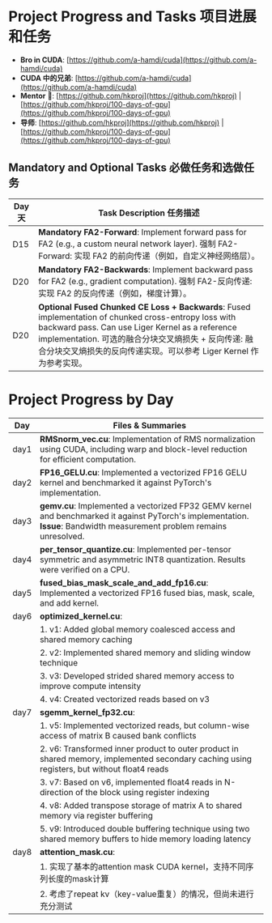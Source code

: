 # Project Progress and Tasks 项目进展和任务

- **Bro in CUDA**: [https://github.com/a-hamdi/cuda](https://github.com/a-hamdi/cuda)
- **CUDA 中的兄弟**: [https://github.com/a-hamdi/cuda](https://github.com/a-hamdi/cuda)
- **Mentor** 🚀: [https://github.com/hkproj](https://github.com/hkproj) | [https://github.com/hkproj/100-days-of-gpu](https://github.com/hkproj/100-days-of-gpu)
- **导师**: [https://github.com/hkproj](https://github.com/hkproj) | [https://github.com/hkproj/100-days-of-gpu](https://github.com/hkproj/100-days-of-gpu)

## Mandatory and Optional Tasks 必做任务和选做任务

| Day 天 | Task Description 任务描述 |
|--------|----------------------------|
| D15    | **Mandatory FA2-Forward**: Implement forward pass for FA2 (e.g., a custom neural network layer). 强制 FA2-Forward: 实现 FA2 的前向传递（例如，自定义神经网络层）。 |
| D20    | **Mandatory FA2-Backwards**: Implement backward pass for FA2 (e.g., gradient computation). 强制 FA2-反向传递: 实现 FA2 的反向传递（例如，梯度计算）。 |
| D20    | **Optional Fused Chunked CE Loss + Backwards**: Fused implementation of chunked cross-entropy loss with backward pass. Can use Liger Kernel as a reference implementation. 可选的融合分块交叉熵损失 + 反向传递: 融合分块交叉熵损失的反向传递实现。可以参考 Liger Kernel 作为参考实现。 |

# Project Progress by Day

| Day   | Files & Summaries |
|-------|-------------------|
| day1  | **RMSnorm_vec.cu**: Implementation of RMS normalization using CUDA, including warp and block-level reduction for efficient computation. |
| day2  | **FP16_GELU.cu**: Implemented a vectorized FP16 GELU kernel and benchmarked it against PyTorch's implementation. |
| day3  | **gemv.cu**: Implemented a vectorized FP32 GEMV kernel and benchmarked it against PyTorch's implementation. **Issue**: Bandwidth measurement problem remains unresolved. |
| day4  | **per_tensor_quantize.cu**: Implemented per-tensor symmetric and asymmetric INT8 quantization. Results were verified on a CPU. |
| day5  | **fused_bias_mask_scale_and_add_fp16.cu**: Implemented a vectorized FP16 fused bias, mask, scale, and add kernel. |
| day6  | **optimized_kernel.cu**: |
|       | 1. v1: Added global memory coalesced access and shared memory caching |
|       | 2. v2: Implemented shared memory and sliding window technique |
|       | 3. v3: Developed strided shared memory access to improve compute intensity |
|       | 4. v4: Created vectorized reads based on v3 |
| day7  | **sgemm_kernel_fp32.cu**: |
|       | 1. v5: Implemented vectorized reads, but column-wise access of matrix B caused bank conflicts |
|       | 2. v6: Transformed inner product to outer product in shared memory, implemented secondary caching using registers, but without float4 reads |
|       | 3. v7: Based on v6, implemented float4 reads in N-direction of the block using register indexing |
|       | 4. v8: Added transpose storage of matrix A to shared memory via register buffering |
|       | 5. v9: Introduced double buffering technique using two shared memory buffers to hide memory loading latency |
| day8  | **attention_mask.cu**: |
|       | 1. 实现了基本的attention mask CUDA kernel，支持不同序列长度的mask计算 |
|       | 2. 考虑了repeat kv（key-value重复）的情况，但尚未进行充分测试 |


